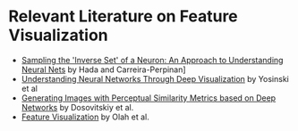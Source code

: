 # Relevant Literature on Feature Visualization

- [Sampling the 'Inverse Set' of a Neuron: An Approach to Understanding Neural Nets](Sampling_the_Inverse_Set.md) by Hada and Carreira-Perpinan]
- [Understanding Neural Networks Through Deep Visualization](Understanding_NN.md) by Yosinski et al
- [Generating Images with Perceptual Similarity Metrics based on Deep Networks](DeePSim.md) by Dosovitskiy et al.
- [Feature Visualization](Feature_Visualization.md) by Olah et al.
